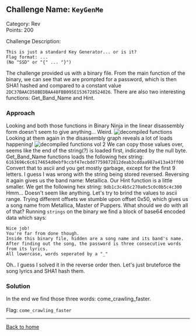 ## Challenge Name: `KeyGenMe`

Category: Rev  
Points: 200  

Challenge Description: 
```
This is just a standard Key Generator... or is it?
Flag format: ...
(No "SSD" or "{" ... "}")
```

The challenge provided us with a binary file. From the main function of the binary, we can see that we are prompted for a password, which is then SHA1 hashed and compared to a constant value `2DC37BAACD58BEDBAA48FBB095E1536728524026`. There are also two interesting functions: Get_Band_Name and Hint.

### Approach

Looking and both those functions in Binary Ninja in the linear disassembly form doesn't seem to give anything... Weird.
![decompiled functions](https://ergoadams.github.io/writeups/typhooncon2022/images/keygenme1.jpg "Decompiled functions")
Looking at them again in the disassembly graph reveals a lot of loads happening!
![decompiled functions vol 2](https://ergoadams.github.io/writeups/typhooncon2022/images/keygenme2.jpg "Decompiled functions vol 2")
We can copy those values over, seems like the end of the string(?) is loaded first, indicated by the null byte.
Get_Band_Name functions loads the following hex string: `6163696c6c6174654d0ebf9ccbf47ecbdd7759872812deab3cddaa987a413a43ff00`
Convert that to ascii and you get mostly garbage, except for the first 9 letters. I guess I was wrong with the string being stored reversed. Reversing it again gives us the band name: Metallica.
Our Hint function is a little smaller. We get the following hex string: `9db1c3c4b5c270a0c5c0c0b5c4c300`
Hmm... Doesn't seem like anything. Let's try to brind the values to ascii range. Trying different offsets we stumble upon offset 0x50, which gives us a song name from Metallica, Master of Puppers.
What should we do with all of that?
Running `strings` on the binary we find a block of base64 encoded data which says:
```
Nice job!
You're far from done though.
Inside this binary file, hidden are a song name and its band's name.
After finding out the song, the password is three consecutive words from its lyrics.
All lowercase, words seperated by a "_"
```

Oh.. I guess I solved it in the reverse order then. Let's just bruteforce the song lyrics and SHA1 hash them.

### Solution

In the end we find those three words: come_crawling_faster.

Flag:
`come_crawling_faster`

---
[Back to home](https://ergoadams.github.io/writeups/typhooncon2022/)